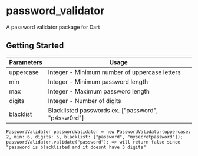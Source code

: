 # password_validator

A password validator package for Dart 

## Getting Started

| Parameters  | Usage       |
| ----------- | ----------------- |
| uppercase   | Integer - Minimum number of uppercase letters      |
| min         | Integer - Minimum password length      |
| max         | Integer - Maximum password length |
| digits      | Integer - Number of digits |
| blacklist   | Blacklisted passwords ex. ["password", "p4ssw0rd"] |

`PasswordValidator passwordValidator = new PasswordValidator(uppercase: 2, min: 6, digits: 5, blacklist: ["password", "mysecretpassword"]);`
`passwordValidator.validate("password"); => will return false since "password is blacklisted and it doesnt have 5 digits"`

